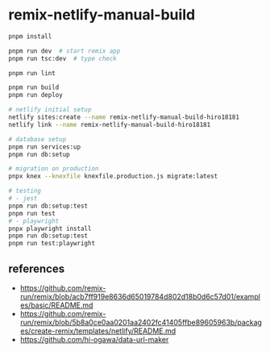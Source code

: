 # remix-netlify-manual-build

```sh
pnpm install

pnpm run dev  # start remix app
pnpm run tsc:dev  # type check

pnpm run lint

pnpm run build
pnpm run deploy

# netlify initial setup
netlify sites:create --name remix-netlify-manual-build-hiro18181
netlify link --name remix-netlify-manual-build-hiro18181

# database setup
pnpm run services:up
pnpm run db:setup

# migration on production
pnpx knex --knexfile knexfile.production.js migrate:latest

# testing
# - jest
pnpm run db:setup:test
pnpm run test
# - playwright
pnpx playwright install
pnpm run db:setup:test
pnpm run test:playwright
```

## references

- https://github.com/remix-run/remix/blob/acb7ff919e8636d65019784d802d18b0d6c57d01/examples/basic/README.md
- https://github.com/remix-run/remix/blob/5b8a0ce0aa0201aa2402fc41405ffbe89605963b/packages/create-remix/templates/netlify/README.md
- https://github.com/hi-ogawa/data-url-maker
